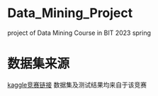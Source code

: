 # Data_Mining_Project
project of Data Mining Course in BIT 2023 spring
# 数据集来源
[kaggle竞赛链接](https://www.kaggle.com/competitions/planttraits2024)
数据集及测试结果均来自于该竞赛
